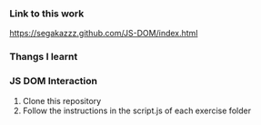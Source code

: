### Link to this work
https://segakazzz.github.com/JS-DOM/index.html

### Thangs I learnt



### JS DOM Interaction 

1) Clone this repository
2) Follow the instructions in the script.js of each exercise folder
